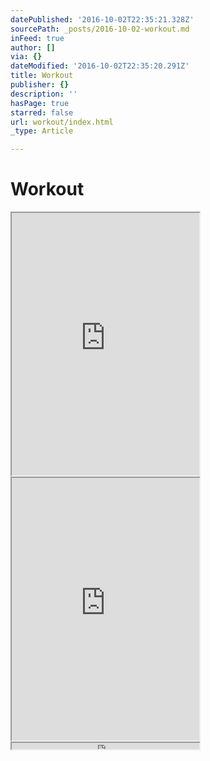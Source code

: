 ```yaml
---
datePublished: '2016-10-02T22:35:21.328Z'
sourcePath: _posts/2016-10-02-workout.md
inFeed: true
author: []
via: {}
dateModified: '2016-10-02T22:35:20.291Z'
title: Workout
publisher: {}
description: ''
hasPage: true
starred: false
url: workout/index.html
_type: Article

---
```

# Workout

<iframe src="https://the-grid.github.io/ed-userhtml/?g=eJxdUD1vgzAQ_SuWJTKCgUICxKkqVVGXTu1eGXNgK8ZGtgnl39eBTJVuuHtfOr2z7C0bATnLKRbeT65OkmVZ4p5xaI25xdyMyaTmQWqX3GUHJp7E9Cos9HTTR_lblF3D_HcF6BO0-wCmvAjHZnaPpY2LskrLPCMZKQOQkrQoThk5lVVeFRk5PgLzq18niPL3_OCEWX48_HpKDovsvKDHjDRoZDZ8hQhiszcNRjuFA4eRADkIT_ELKTByflVAcWtsB7bWRkNj7mB7ZZZayK4DHTTcGqWkHijWBqOtld1AcchjKoi_LdNuYhY0Xyn2doYncZ2V-uIWQD_hyznZi738AZ4Cda8" height="420" style=""></iframe>

<iframe src="https://the-grid.github.io/ed-userhtml/?g=eJxdUEtrhDAQ_ish4B41vru62VIo0ktP7b1EHU3YmEgS1_rvm9U9FeYw870YvosYDJsAWdNRzJ2bbRVF67qGA-ug1foWdnqKZrmMQtnoLnrQ4cznV25goLs-SN-CpPHz3-WhT1D2A5h03B-72T6WNsyLc1ykCUlI4YGYxHmZFS8kO6elx8pHYNq4bYYgfU9Pluv1x8Gvo-S0it5xWiakRhMz_itEEFucrjE6KOw5jDiIkTuKM5JjZN0mgeJWmx5MpbSCWt_BDFKvFRd9D8prOqOlFGqkWGmM9lYOA8U-j0kv_jZM2ZkZUN1GsTMLPIlmkfKrMwDqCV8v0VHs9Q-YZXWo" height="420" style=""></iframe>

<iframe src="https://the-grid.github.io/ed-userhtml/?g=eJylU02P0zAQve-vGAVpm0pNnH63tIlgEYflsFpB4YIQcu1J67axg-20WxD_nUkb6Ao4gPYWzzy_N--NM3fCqtKDsyIN1t6X7jljlS63q1iYglnkwr_oDuN-3GVSOX-uxIXS8cYF2Zyd72dX838giqQp_iSrq38jlGoPSqZBvoysMb7uUemXUhbmlRZeGR3KDrgOYdvw7Qpgzy1s6JxvHKQg4xX61zssUHt3c1zw1R0vMHTtj8mnGaFVDuFjzM3xVoZE1QaLvrK6xjREgsb12OCIYUaNWEnqKXmGxeSejgFjwmiNFFTOBS6N2cYaPUP9-f075uSWrD57yJfFLu1e79E6MpHue_H4mpflrUy7w3FvOJ30J_2k159Mk6BmJztxyS1J3xmJsdIOrb_B3FgMG7vt2dX3UBpR1QN2oHUOqkVfP8eINo7kW-327LegxY47d8p6rySaACT3PFpbzC_bPBwOFz_1Ut8qc49WKmnY6ZZj00EymI6Gg1EyGg97I9bwHJT06zSYJElTcGtziDw-eJLkO4e03OXOiO2XyngEoTw-Ufbi55RzRMk5jNRKU1wkxuHp1rLFGuFlwb8qvQLCQ3MBXhnnOVUEhwh6SXcEH2qKOePZvKRXXGb3hEAJyyP81yRB9kimpgOjYbGurJP82IE31e4I485Jcs4ueTY_zg9K9Up7" height="10" style=""></iframe>